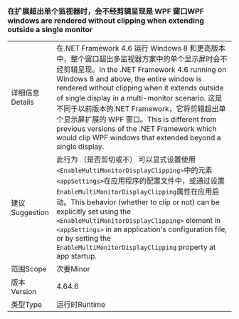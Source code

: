 ### <a name="wpf-windows-are-rendered-without-clipping-when-extending-outside-a-single-monitor"></a><span data-ttu-id="b73c6-101">在扩展超出单个监视器时，会不经剪辑呈现是 WPF 窗口</span><span class="sxs-lookup"><span data-stu-id="b73c6-101">WPF windows are rendered without clipping when extending outside a single monitor</span></span>

|   |   |
|---|---|
|<span data-ttu-id="b73c6-102">详细信息</span><span class="sxs-lookup"><span data-stu-id="b73c6-102">Details</span></span>|<span data-ttu-id="b73c6-103">在.NET Framework 4.6 运行 Windows 8 和更高版本中，整个窗口超出多监视器方案中的单个显示屏时会不经剪辑呈现。</span><span class="sxs-lookup"><span data-stu-id="b73c6-103">In the .NET Framework 4.6 running on Windows 8 and above, the entire window is rendered without clipping when it extends outside of single display in a multi-monitor scenario.</span></span> <span data-ttu-id="b73c6-104">这是不同于以前版本的.NET Framework，它将剪辑超出单个显示屏扩展的 WPF 窗口。</span><span class="sxs-lookup"><span data-stu-id="b73c6-104">This is different from previous versions of the .NET Framework which would clip WPF windows that extended beyond a single display.</span></span>|
|<span data-ttu-id="b73c6-105">建议</span><span class="sxs-lookup"><span data-stu-id="b73c6-105">Suggestion</span></span>|<span data-ttu-id="b73c6-106">此行为 （是否剪切或不） 可以显式设置使用<code>&lt;EnableMultiMonitorDisplayClipping&gt;</code>中的元素<code>&lt;appSettings&gt;</code>在应用程序的配置文件中，或通过设置<code>EnableMultiMonitorDisplayClipping</code>属性在应用启动。</span><span class="sxs-lookup"><span data-stu-id="b73c6-106">This behavior (whether to clip or not) can be explicitly set using the <code>&lt;EnableMultiMonitorDisplayClipping&gt;</code> element in <code>&lt;appSettings&gt;</code> in an application's configuration file, or by setting the <code>EnableMultiMonitorDisplayClipping</code> property at app startup.</span></span>|
|<span data-ttu-id="b73c6-107">范围</span><span class="sxs-lookup"><span data-stu-id="b73c6-107">Scope</span></span>|<span data-ttu-id="b73c6-108">次要</span><span class="sxs-lookup"><span data-stu-id="b73c6-108">Minor</span></span>|
|<span data-ttu-id="b73c6-109">版本</span><span class="sxs-lookup"><span data-stu-id="b73c6-109">Version</span></span>|<span data-ttu-id="b73c6-110">4.6</span><span class="sxs-lookup"><span data-stu-id="b73c6-110">4.6</span></span>|
|<span data-ttu-id="b73c6-111">类型</span><span class="sxs-lookup"><span data-stu-id="b73c6-111">Type</span></span>|<span data-ttu-id="b73c6-112">运行时</span><span class="sxs-lookup"><span data-stu-id="b73c6-112">Runtime</span></span>|

